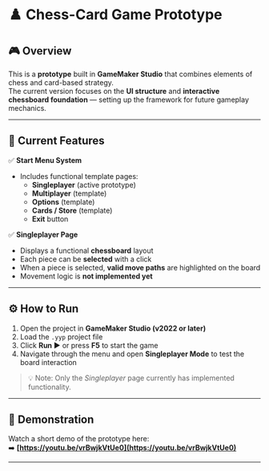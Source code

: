 # ♟️ Chess-Card Game Prototype

## 🎮 Overview
This is a **prototype** built in **GameMaker Studio** that combines elements of chess and card-based strategy.  
The current version focuses on the **UI structure** and **interactive chessboard foundation** — setting up the framework for future gameplay mechanics.

---

## 🧠 Current Features
✅ **Start Menu System**
- Includes functional template pages:
  - **Singleplayer** (active prototype)
  - **Multiplayer** (template)
  - **Options** (template)
  - **Cards / Store** (template)
  - **Exit** button

✅ **Singleplayer Page**
- Displays a functional **chessboard** layout  
- Each piece can be **selected** with a click  
- When a piece is selected, **valid move paths** are highlighted on the board  
- Movement logic is **not implemented yet**

---

## ⚙️ How to Run
1. Open the project in **GameMaker Studio (v2022 or later)**  
2. Load the `.yyp` project file  
3. Click **Run ▶️** or press **F5** to start the game  
4. Navigate through the menu and open **Singleplayer Mode** to test the board interaction

> 💡 Note: Only the *Singleplayer* page currently has implemented functionality.

---

## 🎥 Demonstration
Watch a short demo of the prototype here:  
➡️ **[https://youtu.be/vrBwjkVtUe0](https://youtu.be/vrBwjkVtUe0)**

---

